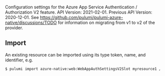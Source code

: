 Configuration settings for the Azure App Service Authentication / Authorization V2 feature.
API Version: 2021-02-01.
Previous API Version: 2020-12-01. See https://github.com/pulumi/pulumi-azure-native/discussions/TODO for information on migrating from v1 to v2 of the provider.
## Import

An existing resource can be imported using its type token, name, and identifier, e.g.

```sh
$ pulumi import azure-native:web:WebAppAuthSettingsV2Slot myresource1 /subscriptions/{subscriptionId}/resourceGroups/{resourceGroupName}/providers/Microsoft.Web/sites/{name}/slots/{slot}/config/authsettingsV2 
```
